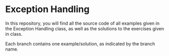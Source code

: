 # Exception Handling

In this repository, you will find all the source code of all examples given in the Exception Handling class, as well as
the solutions to the exercises given in class.

Each branch contains one example/solution, as indicated by the branch name.
